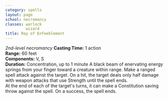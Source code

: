 ```yaml
---
category: spells
layout: page
school: necromancy
classes: warlock
         wizard
title: Ray of Enfeeblement 
---
```

_2nd-level necromancy_ 
**Casting Time:** 1 action    
**Range:** 60 feet    
**Components:** V, S    
**Duration:** Concentration, up to 1 minute 
A black beam of enervating energy springs from your finger toward a creature within range. Make a ranged spell attack against the target. On a hit, the target deals only half damage with weapon attacks that use Strength until the spell ends.    
At the end of each of the target's turns, it can make a Constitution saving throw against the spell. On a success, the spell ends. 